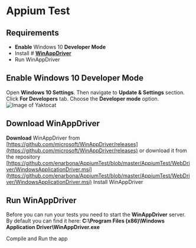 # Appium Test



## Requirements
* **Enable** Windows 10 **Developer Mode**
* Install # **[WinAppDriver](https://github.com/microsoft/WinAppDriver)**
* Run WinAppDriver


## Enable Windows 10  Developer Mode

Open **Windows 10 Settings**. Then navigate to **Update & Settings** section. Click **For Developers** tab. Choose the **Developer mode** option.
![Image of Yaktocat](https://www.automatetheplanet.com/wp-content/uploads/2017/08/enable-developer-mode-windows-10.png)



## Download WinAppDriver

**Download** WinAppDriver from [https://github.com/microsoft/WinAppDriver/releases](https://github.com/microsoft/WinAppDriver/releases)
or download it from the repository [https://github.com/enarbona/AppiumTest/blob/master/AppiumTest/WebDriver/WindowsApplicationDriver.msi](https://github.com/enarbona/AppiumTest/blob/master/AppiumTest/WebDriver/WindowsApplicationDriver.msi)
Install WinAppDriver



## Run WinAppDriver

Before you can run your tests you need to start the **WinAppDriver** server. By default you can find it here: **C:\Program Files (x86)\Windows Application Driver\WinAppDriver.exe**

Compile and Run the app 